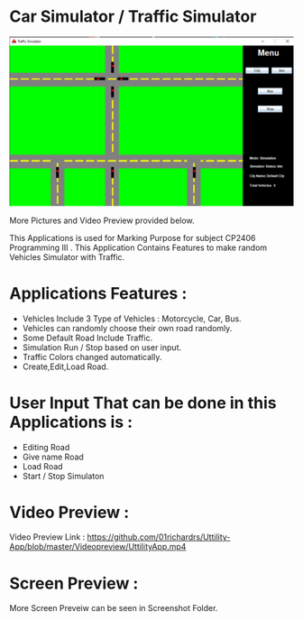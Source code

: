 # Car Simulator / Traffic Simulator
<p align="center">
<img alt="Main Screen" src="https://github.com/01richardrs/Car-Simulator/blob/master/Screenshot/MainScreen.png">
</p>
More Pictures and Video Preview provided below.

This Applications is used for Marking Purpose for subject CP2406 Programming III .
This Application Contains Features to make random Vehicles Simulator with Traffic.

# Applications Features :
- Vehicles Include 3 Type of Vehicles : Motorcycle, Car, Bus.
- Vehicles can randomly choose their own road randomly.
- Some Default Road Include Traffic.
- Simulation Run / Stop based on user input.
- Traffic Colors changed automatically. 
- Create,Edit,Load Road.

# User Input That can be done in this Applications is :
- Editing Road
- Give name Road
- Load Road
- Start / Stop Simulaton

# Video Preview :
Video Preview Link : https://github.com/01richardrs/Uttility-App/blob/master/Videopreview/UttilityApp.mp4

# Screen Preview :
<p align="center">
<alt="Simulation Screen" src="https://github.com/01richardrs/Car-Simulator/blob/master/Screenshot/Simulation%20in%20Default%20City.png">
</p>
More Screen Preveiw can be seen in Screenshot Folder.
